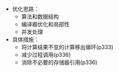 -	优化思路：
	- 算法和数据结构
	- 编译器优化和局部性
	- 并发处理
-	具体措施：
	- 将计算结果不变的计算移出循环(p333)
	- 减少过程调用(p336)
	- 消除不必要的存储器引用(p336)